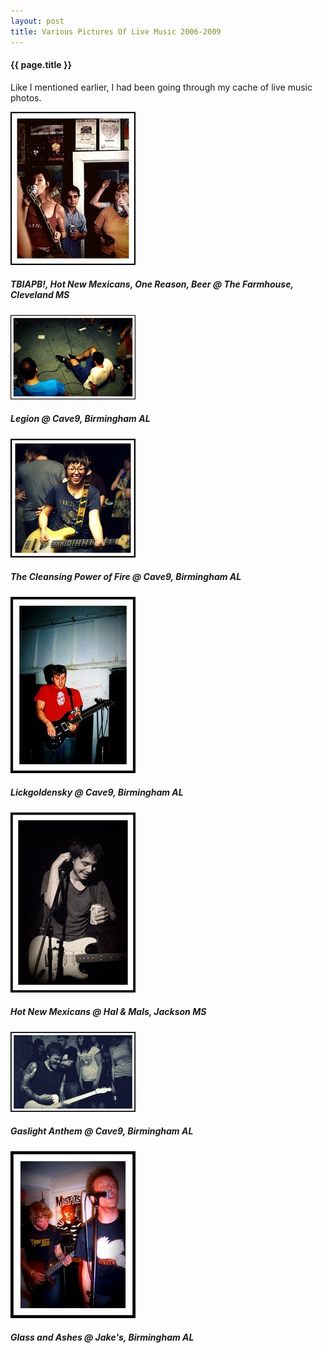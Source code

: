 ```yaml
---
layout: post
title: Various Pictures Of Live Music 2006-2009
---
```


#### {{ page.title }}

Like I mentioned earlier, I had been going through my cache of live music photos.  

<a href="/images/livemusic/tbiapb_hnm_1r.jpg"><img src='/images/livemusic/thumbs/tbiapb_hnm_1r.jpg' alt='TBIAPB!, Hot New Mexicans, One Reason, Beer' /></a>
##### TBIAPB!, Hot New Mexicans, One Reason, Beer @ The Farmhouse, Cleveland MS  

<a href="/images/livemusic/legion.jpg"><img src='/images/livemusic/thumbs/legion.jpg' alt='Legion' /></a>
##### Legion @ Cave9, Birmingham AL  

<a href="/images/livemusic/tcpof.jpg"><img src='/images/livemusic/thumbs/tcpof.jpg' alt='The Cleansing Power of Fire' /></a>
##### The Cleansing Power of Fire @ Cave9, Birmingham AL  

<a href="/images/livemusic/lickgoldensky.jpg"><img src='/images/livemusic/thumbs/lickgoldensky.jpg' alt='Lickgoldensky' /></a>
##### Lickgoldensky @ Cave9, Birmingham AL  

<a href="/images/livemusic/hnm.jpg"><img src='/images/livemusic/thumbs/hnm.jpg' alt='Hot New Mexicans' /></a>
##### Hot New Mexicans @ Hal & Mals, Jackson MS

<a href="/images/livemusic/gaslight_anthem.jpg"><img src='/images/livemusic/thumbs/gaslight_anthem.jpg' alt='Gaslight Anthem' /></a>
##### Gaslight Anthem @ Cave9, Birmingham AL

<a href="/images/livemusic/glass_and_ashes.jpg"><img src='/images/livemusic/thumbs/glass_and_ashes.jpg' alt='Glass and Ashes' /></a>
##### Glass and Ashes @ Jake's, Birmingham AL


